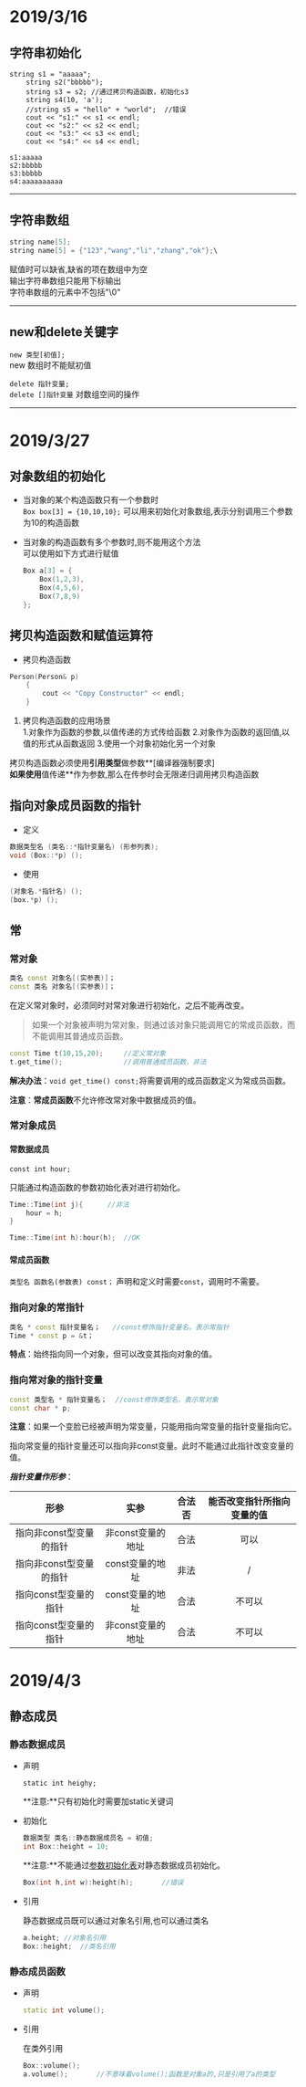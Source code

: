 # 2019/3/16
## 字符串初始化
```
string s1 = "aaaaa";
	string s2("bbbbb");
	string s3 = s2; //通过拷贝构造函数，初始化s3
	string s4(10, 'a');
	//string s5 = "hello" + "world";  //错误
	cout << "s1:" << s1 << endl;
	cout << "s2:" << s2 << endl;
	cout << "s3:" << s3 << endl;
	cout << "s4:" << s4 << endl;

s1:aaaaa
s2:bbbbb
s3:bbbbb
s4:aaaaaaaaaa
```
---
## 字符串数组
```c++
string name[5];
string name[5] = {"123","wang","li","zhang","ok"};\
```
赋值时可以缺省,缺省的项在数组中为空<br>
输出字符串数组只能用下标输出<br>
字符串数组的元素中不包括"\0"<br>

---
## new和delete关键字
`new 类型[初值];`<br>
new 数组时不能赋初值

`delete 指针变量;`  
`delete []指针变量` 对数组空间的操作  

---
# 2019/3/27
## 对象数组的初始化
- 当对象的某个构造函数只有一个参数时<br>
  `Box box[3] = {10,10,10};`
  可以用来初始化对象数组,表示分别调用三个参数为10的构造函数<br>

- 当对象的构造函数有多个参数时,则不能用这个方法<br>
  可以使用如下方式进行赋值

  ```c++
  Box a[3] = {
      Box(1,2,3),
      Box(4,5,6),
      Box(7,8,9)
  };
  ```

## 拷贝构造函数和赋值运算符
- 拷贝构造函数
```c++
Person(Person& p)
    {
        cout << "Copy Constructor" << endl;
    }
```
1. 拷贝构造函数的应用场景<br>
   1.对象作为函数的参数,以值传递的方式传给函数
   2.对象作为函数的返回值,以值的形式从函数返回
   3.使用一个对象初始化另一个对象

拷贝构造函数必须使用**引用类型**做参数**[编译器强制要求]**<br>
如果使用**值传递**作为参数,那么在传参时会无限递归调用拷贝构造函数<br>

## 指向对象成员函数的指针

- 定义

```c++
数据类型名 (类名::*指针变量名) (形参列表);
void (Box::*p) ();
```

- 使用

```c++
(对象名.*指针名) ();
(box.*p) ();
```

## 常

### 常对象

```c++
类名 const 对象名[(实参表)]；
const 类名 对象名[(实参表)]；
```

在定义常对象时，必须同时对常对象进行初始化，之后不能再改变。

> 如果一个对象被声明为常对象，则通过该对象只能调用它的常成员函数，而不能调用其普通成员函数。

```c++
const Time t(10,15,20);		//定义常对象
t.get_time();				//调用普通成员函数，非法
```

**解决办法**：`void get_time() const;`将需要调用的成员函数定义为常成员函数。

**注意**：**常成员函数**不允许修改常对象中数据成员的值。

### 常对象成员

#### 常数据成员

`const int hour;`

只能通过构造函数的参数初始化表对进行初始化。

```c++
Time::Time(int j){		//非法
    hour = h;
}

Time::Time(int h):hour(h);	//OK
```

#### 常成员函数

`类型名 函数名(参数表) const；`	声明和定义时需要`const`，调用时不需要。

### 指向对象的常指针

```c++
类名 * const 指针变量名；	//const修饰指针变量名，表示常指针
Time * const p = &t；
```

**特点**：始终指向同一个对象，但可以改变其指向对象的值。

### 指向常对象的指针变量

```c++
const 类型名 * 指针变量名；	//const修饰类型名，表示常对象
const char * p;
```

**注意**：如果一个变脸已经被声明为常变量，只能用指向常变量的指针变量指向它。

指向常变量的指针变量还可以指向非const变量。此时不能通过此指针改变变量的值。

***指针变量作形参***：

|          形参           |       实参        | 合法否 | 能否改变指针所指向变量的值 |
| :---------------------: | :---------------: | :----: | :------------------------: |
| 指向非const型变量的指针 | 非const变量的地址 |  合法  |            可以            |
| 指向非const型变量的指针 |  const变量的地址  |  非法  |             /              |
|  指向const型变量的指针  |  const变量的地址  |  合法  |           不可以           |
|  指向const型变量的指针  | 非const变量的地址 |  合法  |           不可以           |

# 2019/4/3

## 静态成员

### 静态数据成员

- 声明

  ```
  static int heighy;
  ```

  **注意:**只有初始化时需要加static关键词

- 初始化

  ```c++
  数据类型 类名::静态数据成员名 = 初值;
  int Box::height = 10;
  ```

  **注意:**不能通过<a href="#参数初始化表">参数初始化表</a>对静态数据成员初始化。

  ```c++
  Box(int h,int w):height(h);		//错误
  ```

- 引用

  静态数据成员既可以通过对象名引用,也可以通过类名

  ```c++
  a.height;	//对象名引用
  Box::height;	//类名引用
  ```

### 静态成员函数

- 声明

  ```c++
  static int volume();
  ```

- 引用

  在类外引用

  ```c++
  Box::volume();
  a.volume();		//不意味着volume();函数是对象a的,只是引用了a的类型
  ```

  